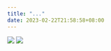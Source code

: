 ```yaml
---
title: "..."
date: 2023-02-22T21:58:58+08:00
---
```

![](https://cdn.luogu.com.cn/upload/image_hosting/4q19e2x7.png)
![](http://xmoj.tech/upload/image/20181116/20181116232904_79006.jpeg)
